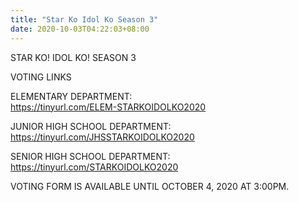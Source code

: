 ```yaml
---
title: "Star Ko Idol Ko Season 3"
date: 2020-10-03T04:22:03+08:00
---
```

STAR KO! IDOL KO! SEASON 3

VOTING LINKS

ELEMENTARY DEPARTMENT:\
https://tinyurl.com/ELEM-STARKOIDOLKO2020

JUNIOR HIGH SCHOOL DEPARTMENT:\
https://tinyurl.com/JHSSTARKOIDOLKO2020

SENIOR HIGH SCHOOL DEPARTMENT:\
https://tinyurl.com/STARKOIDOLKO2020

VOTING FORM IS AVAILABLE UNTIL OCTOBER 4, 2020 AT 3:00PM.